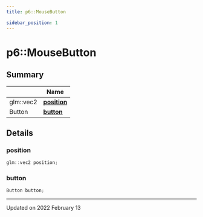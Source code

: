 ```yaml
---
title: p6::MouseButton

sidebar_position: 1
---
```


# p6::MouseButton







## Summary

|                | Name           |
| -------------- | -------------- |
| glm::vec2 | **[position](/reference/Types/mouse_button#position)**  |
| Button | **[button](/reference/Types/mouse_button#button)**  |

## Details


### position

```cpp
glm::vec2 position;
```


### button

```cpp
Button button;
```


-------------------------------

Updated on 2022 February 13